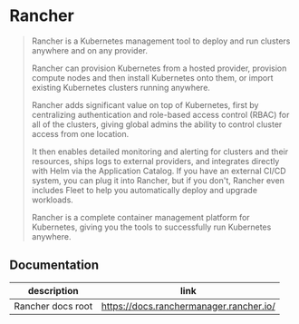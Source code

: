 # Rancher

> Rancher is a Kubernetes management tool to deploy and run clusters anywhere and on any provider.
>
> Rancher can provision Kubernetes from a hosted provider, provision compute nodes and then install Kubernetes onto
> them, or import existing Kubernetes clusters running anywhere.
>
> Rancher adds significant value on top of Kubernetes, first by centralizing authentication and role-based access
> control (RBAC) for all of the clusters, giving global admins the ability to control cluster access from one location.
>
> It then enables detailed monitoring and alerting for clusters and their resources, ships logs to external providers,
> and integrates directly with Helm via the Application Catalog. If you have an external CI/CD system, you can plug it
> into Rancher, but if you don't, Rancher even includes Fleet to help you automatically deploy and upgrade workloads.
>
> Rancher is a complete container management platform for Kubernetes, giving you the tools to successfully run
> Kubernetes anywhere.

## Documentation

| description       | link                                    |
|-------------------|-----------------------------------------|
| Rancher docs root | https://docs.ranchermanager.rancher.io/ |
